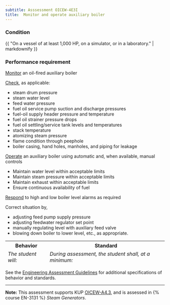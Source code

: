 ```yaml
---
subtitle: Asssessment OICEW-4E3I
title:  Monitor and operate auxiliary boiler
---
```




### Condition

{{ "On a vessel of at least 1,000 HP, on a simulator, or in a laboratory." | markdownify }}

### Performance requirement 

<table width='100%' class='Guidelines'>
 <thead>
 <tr>
     <th class='thirty'>Behavior</th>
     <th class='seventy'>Standard</th>
 </tr>
 <tr>
     <td><em>The student will:</em></td>
     <td><em>During assessment, the student shall, at a minimum:</em></td>
 </tr>
 </thead>
 <tbody>


<!--rowstart-->

[Monitor](guidelines#monitor) an oil-fired auxiliary boiler

<!--cellbreak-->

[Check](guidelines#check), as applicable:

* steam drum pressure
* steam water level
* feed water pressure
* fuel oil service pump suction and discharge pressures
* fuel-oil supply header pressure and temperature 
* fuel oil strainer pressure drops
* fuel oil settling/service tank levels and temperatures
* stack temperature
* atomizing steam pressure
* flame condition through peephole
* boiler casing, hand holes, manholes, and piping for leakage


<!--rowend-->


<!--rowstart-->

[Operate](guidelines#operate) an auxiliary boiler using automatic and, when available, manual controls

<!--cellbreak-->

* Maintain water level within acceptable limits
* Maintain steam pressure within acceptable limits
* Maintain exhaust within acceptable limits
* Ensure continuous availability of fuel

<!--rowend-->


<!--rowstart-->

[Respond](guidelines#respondtoalarm) to high and low boiler level alarms as required

<!--cellbreak-->

Correct situation by, 

* adjusting feed pump supply pressure
* adjusting feedwater regulator set point
* manually regulating level with auxiliary feed valve
* blowing down boiler to lower level, etc., as appropriate.

<!--rowend-->


 </tbody>
 </table>



See the [Engineering Assessment Guidelines](guidelines) for additional specifications of behavior and standards.


*****

**Note:** This assessment supports KUP [OICEW-A4.3]({{site.baseurl}}/tables/31.html#OICEW-A4.3), and is assessed in  {% course  EN-3131 %}  *Steam Generators*. 

